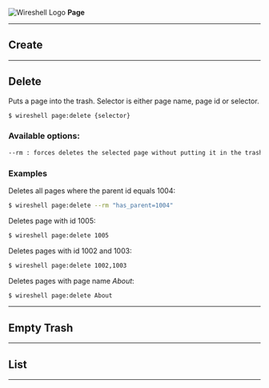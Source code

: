 ![Wireshell Logo](http://wireshell.pw/favicon-16x16.png) **Page**

---

## Create

---

## Delete

Puts a page into the trash. Selector is either page name, page id or selector. 

```sh
$ wireshell page:delete {selector}
```

### Available options:

```sh
--rm : forces deletes the selected page without putting it in the trash first
```

### Examples

Deletes all pages where the parent id equals 1004:

```sh
$ wireshell page:delete --rm "has_parent=1004"
```

Deletes page with id 1005:

```sh
$ wireshell page:delete 1005
```

Deletes pages with id 1002 and 1003:

```sh
$ wireshell page:delete 1002,1003
```

Deletes pages with page name *About*:

```sh
$ wireshell page:delete About
```

---

## Empty Trash

---

## List

---
